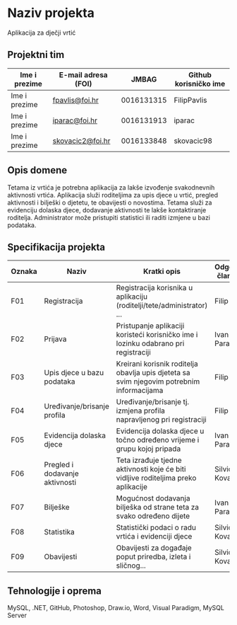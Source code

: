 # Naziv projekta
Aplikacija za dječji vrtić

## Projektni tim

Ime i prezime | E-mail adresa (FOI) |    JMBAG   | Github korisničko ime
------------  | ------------------- | ---------- | ---------------------
Ime i prezime | fpavlis@foi.hr      | 0016131315 | FilipPavlis
Ime i prezime | iparac@foi.hr       | 0016131913 | iparac
Ime i prezime | skovacic2@foi.hr    | 0016133848 | skovacic98


## Opis domene
Tetama iz vrtića je potrebna aplikacija za lakše izvođenje svakodnevnih aktivnosti vrtića. Aplikacija služi roditeljima za upis djece u vrtić, pregled aktivnosti i bilješki o djetetu, te obavijesti o novostima. Tetama služi za evidenciju dolaska djece, dodavanje aktivnosti te lakše kontaktiranje roditelja. Administrator može pristupiti statistici ili raditi izmjene u bazi podataka.

## Specifikacija projekta

Oznaka | Naziv | Kratki opis | Odgovorni član tima
------ | ----- | ----------- | -------------------
F01 | Registracija | Registracija korisnika u aplikaciju (roditelji/tete/administrator) ... | Filip Pavliš
F02 | Prijava | Pristupanje aplikaciji koristeći korisničko ime i lozinku odabrano pri registraciji | Ivan Jure Parać
F03 | Upis djece u bazu podataka | Kreirani korisnik roditelja obavlja upis djeteta sa svim njegovim potrebnim informacijama | Filip Pavliš
F04 | Uređivanje/brisanje profila | Uređivanje/brisanje tj. izmjena profila napravljenog pri registraciji | Filip Pavliš
F05 | Evidencija dolaska djece | Evidencija dolaska djece u točno određeno vrijeme i grupu kojoj pripada | Ivan Jure Parać
F06 | Pregled i dodavanje aktivnosti | Teta izrađuje tjedne aktivnosti koje će biti vidljive roditeljima preko aplikacije | Silvio Kovačić
F07 | Bilješke | Mogućnost dodavanja bilješka od strane teta za svako određeno dijete | Ivan Jure Parać
F08 | Statistika | Statistički podaci o radu vrtića i evidenciji djece | Silvio Kovačić
F09 | Obavijesti | Obavijesti za događaje poput priredba, izleta i sličnog... | Silvio Kovačić

## Tehnologije i oprema

MySQL, .NET, GitHub, Photoshop, Draw.io, Word, Visual Paradigm, MySQL Server
